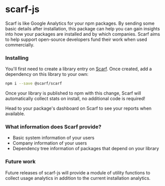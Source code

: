 # scarf-js

Scarf is like Google Analytics for your npm packages. By sending some basic
details after installation, this package can help you can gain insights into how
your packages are installed and by which companies. Scarf aims to help support
open-source developers fund their work when used commercially.

### Installing

You'll first need to create a library entry on [Scarf](https://scarf.sh). Once
created, add a dependency on this library to your own:

```bash
npm i --save @scarf/scarf
```

Once your library is published to npm with this change, Scarf will automatically
collect stats on install, no additional code is required!

Head to your package's dashboard on Scarf to see your reports when available.

### What information does Scarf provide?

- Basic system information of your users
- Company information of your users
- Dependency tree information of packages that depend on your library

### Future work

Future releases of scarf-js will provide a module of utility functions to
collect usage analytics in addition to the current installation analytics.
